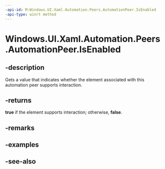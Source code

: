 ```yaml
---
-api-id: M:Windows.UI.Xaml.Automation.Peers.AutomationPeer.IsEnabled
-api-type: winrt method
---
```


<!-- Method syntax
public bool IsEnabled()
-->

# Windows.UI.Xaml.Automation.Peers.AutomationPeer.IsEnabled

## -description
Gets a value that indicates whether the element associated with this automation peer supports interaction.


## -returns
**true** if the element supports interaction; otherwise, **false**.

## -remarks

## -examples

## -see-also
